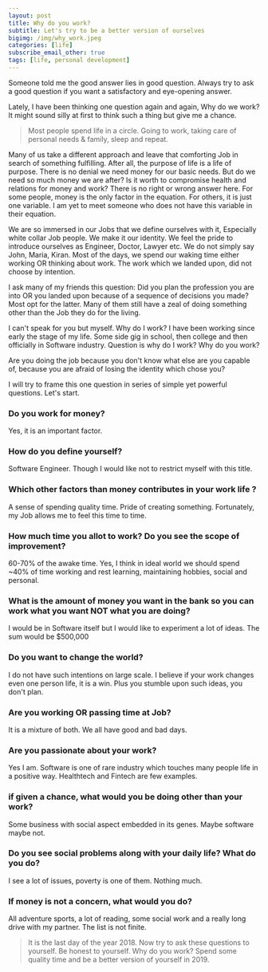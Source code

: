```yaml
---
layout: post
title: Why do you work?
subtitle: Let's try to be a better version of ourselves
bigimg: /img/why_work.jpeg
categories: [life]
subscribe_email_other: true
tags: [life, personal development]
---
```


Someone told me the good answer lies in good question. Always try to ask a good question if you want a satisfactory and eye-opening answer. 

Lately, I have been thinking one question again and again, Why do we work? It might sound silly at first to think such a thing but give me a chance.

>Most people spend life in a circle. Going to work, taking care of personal needs & family, sleep and repeat.

Many of us take a different approach and leave that comforting Job in search of something fulfilling. After all, the purpose of life is a life of purpose. There is no denial we need money for our basic needs. But do we need so much money we are after? Is it worth to compromise health and relations for money and work? There is no right or wrong answer here. For some people, money is the only factor in the equation. For others, it is just one variable. I am yet to meet someone who does not have this variable in their equation.

We are so immersed in our Jobs that we define ourselves with it, Especially white collar Job people. We make it our identity. We feel the pride to introduce ourselves as Engineer, Doctor, Lawyer etc. We do not simply say John, Maria, Kiran. Most of the days, we spend our waking time either working OR thinking about work. The work which we landed upon, did not choose by intention. 

I ask many of my friends this question: Did you plan the profession you are into OR you landed upon because of a sequence of decisions you made? Most opt for the latter. Many of them still have a zeal of doing something other than the Job they do for the living. 

I can't speak for you but myself. Why do I work? I have been working since early the stage of my life. Some side gig in school, then college and then officially in Software industry. Question is why do I work? Why do you work?

Are you doing the job because you don't know what else are you capable of, because you are afraid of losing the identity which chose you?

I will try to frame this one question in series of simple yet powerful questions. Let's start.

### Do you work for money?
Yes, it is an important factor. 

### How do you define yourself?
Software Engineer. Though I would like not to restrict myself with this title.

### Which other factors than money contributes in your work life ?
A sense of spending quality time. Pride of creating something. Fortunately, my Job allows me to feel this time to time.

### How much time you allot to work? Do you see the scope of improvement?
60-70% of the awake time. Yes, I think in ideal world we should spend ~40% of time working and rest learning, maintaining hobbies, social and personal.

### What is the amount of money you want in the bank so you can work what you want NOT what you are doing?
I would be in Software itself but I would like to experiment a lot of ideas. The sum would be $500,000

### Do you want to change the world? 
I do not have such intentions on large scale. I believe if your work changes even one person life, it is a win. Plus you stumble upon such ideas, you don't plan.

### Are you working OR passing time at Job?
It is a mixture of both. We all have good and bad days.

### Are you passionate about your work?
Yes I am. Software is one of rare industry which touches many people life in a positive way. Healthtech and Fintech are few examples.

### if given a chance, what would you be doing other than your work?
Some business with social aspect embedded in its genes. Maybe software maybe not.

### Do you see social problems along with your daily life? What do you do?
I see a lot of issues, poverty is one of them. Nothing much. 

### If money is not a concern, what would you do?
All adventure sports, a lot of reading, some social work and a really long drive with my partner. The list is not finite.

>It is the last day of the year 2018. Now try to ask these questions to yourself. Be honest to yourself. Why do you work? Spend some quality time and be a better version of yourself in 2019.





